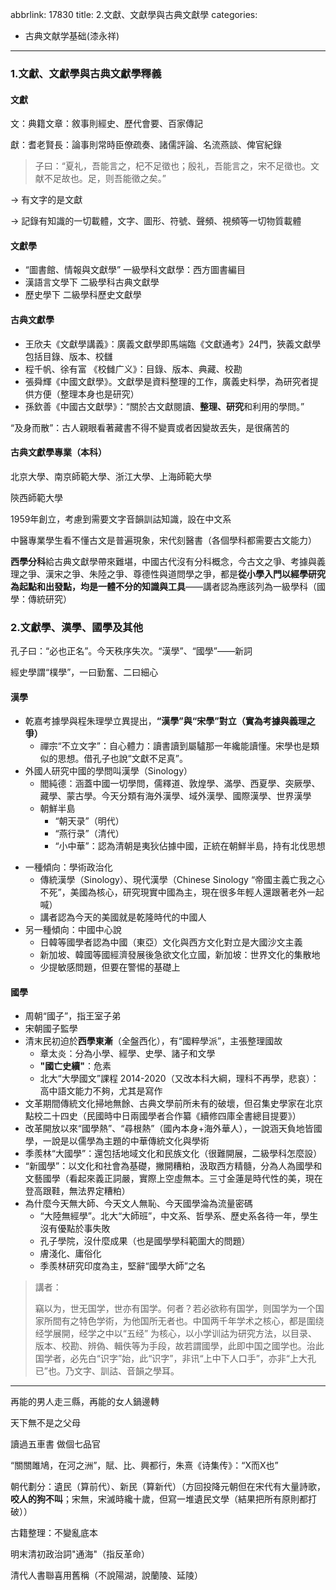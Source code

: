 abbrlink: 17830
title: 2.文獻、文獻學與古典文獻學
categories:
  - 古典文献学基础(漆永祥)
---
### 1.文獻、文獻學與古典文獻學釋義

#### 文獻

文：典籍文章：敘事則經史、歷代會要、百家傳記

獻：耆老賢長：論事則常時臣僚疏奏、諸儒評論、名流燕談、俾官紀錄

> 子曰：“夏礼，吾能言之，杞不足徵也；殷礼，吾能言之，宋不足徵也。文献不足故也。足，则吾能徵之矣。”

→ 有文字的是文獻

→ 記錄有知識的一切載體，文字、圖形、符號、聲頻、視頻等一切物質載體

#### 文獻學

- “圖書館、情報與文獻學” 一級學科文獻學：西方圖書編目
- 漢語言文學下 二級學科古典文獻學
- 歷史學下 二級學科歷史文獻學

#### 古典文獻學

- 王欣夫《文獻學講義》：廣義文獻學即馬端臨《文獻通考》24門，狹義文獻學包括目錄、版本、校讎
- 程千帆、徐有富 《校雠广义》：目錄、版本、典藏、校勘
- 張舜輝《中國文獻學》。文獻學是資料整理的工作，廣義史料學，為研究者提供方便（整理本身也是研究）
- 孫欽善《中國古文獻學》：“關於古文獻閱讀、**整理、研究**和利用的學問。”

“及身而散”：古人親眼看著藏書不得不變賣或者因變故丟失，是很痛苦的

#### 古典文獻學專業（本科）

北京大學、南京師範大學、浙江大學、上海師範大學

陝西師範大學

1959年創立，考慮到需要文字音韻訓詁知識，設在中文系

中醫專業學生看不懂古文是普遍現象，宋代刻醫書（各個學科都需要古文能力）

**西學分科**給古典文獻學帶來難堪，中國古代沒有分科概念，今古文之爭、考據與義理之爭、漢宋之爭、朱陸之爭、尊德性與道問學之爭，都是**從小學入門以經學研究為起點和出發點，均是一體不分的知識與工具**——講者認為應該列為一級學科（國學：傳統研究）

### 2.文獻學、漢學、國學及其他

孔子曰：“必也正名”。今天秩序失次。“漢學”、“國學”——新詞

經史學謂“樸學”，一曰勤奮、二曰細心

#### 漢學

- 乾嘉考據學與程朱理學立異提出，**“漢學”與“宋學”對立（實為考據與義理之爭）**
	- 禪宗“不立文字”：自心體力：讀書讀到屬驢那一年纔能讀懂。宋學也是類似的思想。借孔子也說“文獻不足真”。
- 外國人研究中國的學問叫漢學（Sinology）
	- 閻純德：涵蓋中國一切學問，儒釋道、敦煌學、滿學、西夏學、突厥學、藏學、蒙古學。今天分類有海外漢學、域外漢學、國際漢學、世界漢學
	- 朝鮮半島
		- “朝天录”（明代）
		- “燕行录”（清代）
		- “小中華”：認為清朝是夷狄佔據中國，正統在朝鮮半島，持有北伐思想

<span>

- 一種傾向：學術政治化
	- 傳統漢學（Sinology）、現代漢學（Chinese Sinology “帝國主義亡我之心不死”，美國為核心，研究現實中國為主，現在很多年輕人還跟著老外一起喊）
	- 講者認為今天的美國就是乾隆時代的中國人
- 另一種傾向：中國中心說
	- 日韓等國學者認為中國（東亞）文化與西方文化對立是大國沙文主義
	- 新加坡、韓國等國經濟發展後急欲文化立國，新加坡：世界文化的集散地
	- 少提敏感問題，但要在警惕的基礎上

#### 國學

- 周朝“國子”，指王室子弟
- 宋朝國子監學
- 清末民初迫於**西學東漸**（全盤西化），有“國粹學派”，主張整理國故
  - 章太炎：分為小學、經學、史學、諸子和文學
  - **"國亡史續"**：危素
  - 北大“大學國文”課程 2014-2020（又改本科大綱，理科不再學，悲哀）：高中語文能力不夠，尤其是寫作
- 文革期間傳統文化掃地無餘、古典文學前所未有的破壞，但召集史學家在北京點校二十四史（民國時中日兩國學者合作纂《續修四庫全書總目提要》）
- 改革開放以來“國學熱”、“尋根熱”（國內本身+海外華人），一說涵天負地皆國學，一說是以儒學為主題的中華傳統文化與學術
- 季羨林“大國學”：還包括地域文化和民族文化（很難開展，二級學科怎麼設）
- “新國學”：以文化和社會為基礎，撇開糟粕，汲取西方精髓，分為人為國學和文藝國學（看起來義正詞嚴，實際上空虛無本。三寸金蓮是時代性的美，現在登高跟鞋，無法界定糟粕）
- 為什麼今天無大師、今天文人無恥、今天國學淪為流量密碼
	- “大陸無經學”。北大“大師班”，中文系、哲學系、歷史系各待一年，學生沒有優點於事失敗
	- 孔子學院，沒什麼成果（也是國學學科範圍大的問題）
	- 膚淺化、庸俗化
	- 季羨林研究印度為主，堅辭“國學大師”之名

> 講者：
> 
> 竊以为，世无国学，世亦有国学。何者？若必欲称有国学，则国学为一个国家所間有之特色学術，为他国所无者也。中国两千年学术之核心，都是圍绕经学展開，经学之中以“五经” 为核心，以小学训詁为研究方法，以目录、版本、校勘、辨偽、輯佚等为手段，故若謂國學，此即中国之國学也。治此国学者，必先白“识字”始，此“识字”，非讯“上中下人口手”，亦非“上大孔已”也。乃文字、訓詁、音韻之學耳。

***

再能的男人走三縣，再能的女人鍋邊轉

天下無不是之父母

讀過五車書 做個七品官

“關關雎鳩，在河之洲”，賦、比、興都行，朱熹《诗集传》：“X而X也”

朝代劃分：遺民（算前代）、新民（算新代）（方回投降元朝但在宋代有大量詩歌，**咬人的狗不叫**；宋無，宋滅時纔十歲，但寫一堆遺民文學（結果把所有原則都打破））

古籍整理：不變亂底本

明末清初政治詞"通海"（指反革命）

清代人書聯喜用舊稱（不說陽湖，說蘭陵、延陵）